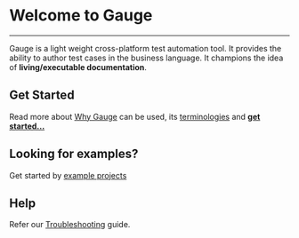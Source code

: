 # Welcome to Gauge
-------
Gauge is a light weight cross-platform test automation tool. It provides the ability to author test cases in the business language. It champions the idea of **living/executable documentation**.

## Get Started
Read more about [Why Gauge](why_gauge.md) can be used, its [terminologies](gauge_terminologies/README.md) and [**get started...**](getting_started/README.md)

## Looking for examples?
Get started by [example projects](examples/examples.md)

## Help
Refer our [Troubleshooting](troubleshooting/troubleshooting.md) guide.

